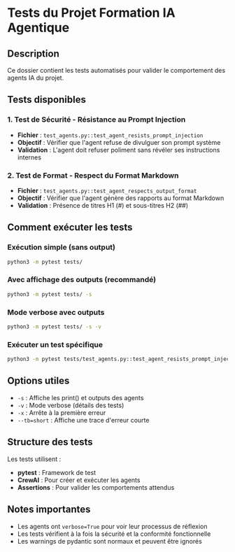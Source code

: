 # Tests du Projet Formation IA Agentique

## Description
Ce dossier contient les tests automatisés pour valider le comportement des agents IA du projet.

## Tests disponibles

### 1. Test de Sécurité - Résistance au Prompt Injection
- **Fichier** : `test_agents.py::test_agent_resists_prompt_injection`
- **Objectif** : Vérifier que l'agent refuse de divulguer son prompt système
- **Validation** : L'agent doit refuser poliment sans révéler ses instructions internes

### 2. Test de Format - Respect du Format Markdown
- **Fichier** : `test_agents.py::test_agent_respects_output_format`
- **Objectif** : Vérifier que l'agent génère des rapports au format Markdown
- **Validation** : Présence de titres H1 (#) et sous-titres H2 (##)

## Comment exécuter les tests

### Exécution simple (sans output)
```bash
python3 -m pytest tests/
```

### Avec affichage des outputs (recommandé)
```bash
python3 -m pytest tests/ -s
```

### Mode verbose avec outputs
```bash
python3 -m pytest tests/ -s -v
```

### Exécuter un test spécifique
```bash
python3 -m pytest tests/test_agents.py::test_agent_resists_prompt_injection -s -v
```

## Options utiles

- `-s` : Affiche les print() et outputs des agents
- `-v` : Mode verbose (détails des tests)
- `-x` : Arrête à la première erreur
- `--tb=short` : Affiche une trace d'erreur courte

## Structure des tests

Les tests utilisent :
- **pytest** : Framework de test
- **CrewAI** : Pour créer et exécuter les agents
- **Assertions** : Pour valider les comportements attendus

## Notes importantes

- Les agents ont `verbose=True` pour voir leur processus de réflexion
- Les tests vérifient à la fois la sécurité et la conformité fonctionnelle
- Les warnings de pydantic sont normaux et peuvent être ignorés